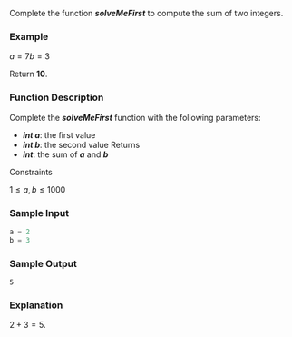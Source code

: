 Complete the function ***solveMeFirst***  to compute the sum of two integers.

### Example
$a = 7
b = 3$

Return **10**.

### Function Description

Complete the ***solveMeFirst*** function with the following parameters:

- ***int a***: the first value
- ***int b***: the second value
Returns
- ***int***: the sum of ***a*** and ***b*** 

Constraints

$1 \leq a, b \leq 1000$

### Sample Input

```c++
a = 2
b = 3
```

### Sample Output

`5`

### Explanation

$2 + 3 = 5$.
